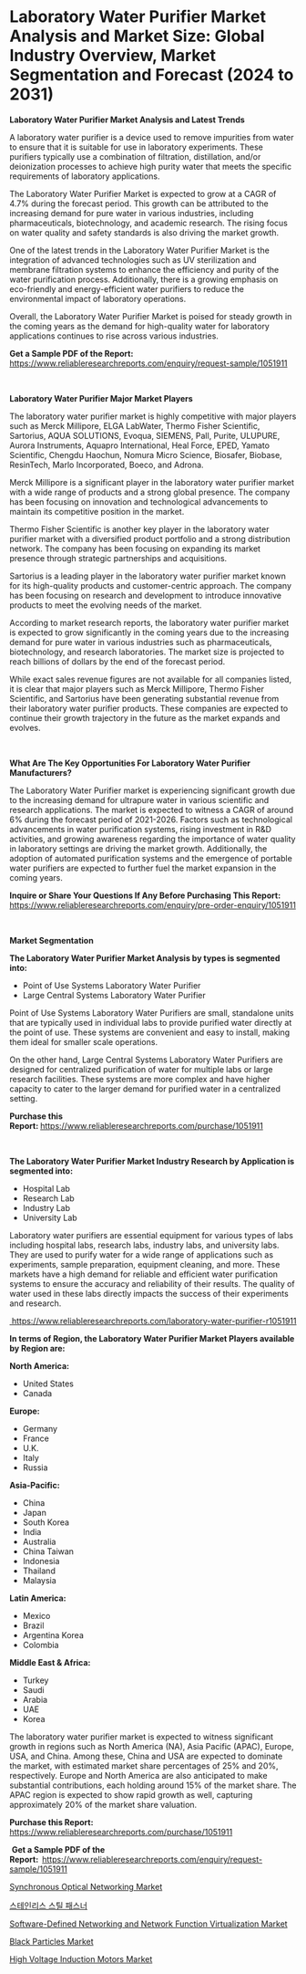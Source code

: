 <p><h1>Laboratory Water Purifier Market Analysis and Market Size: Global Industry Overview, Market Segmentation and Forecast (2024 to 2031)</h1></p><p><strong>Laboratory Water Purifier Market Analysis and Latest Trends</strong></p>
<p><p>A laboratory water purifier is a device used to remove impurities from water to ensure that it is suitable for use in laboratory experiments. These purifiers typically use a combination of filtration, distillation, and/or deionization processes to achieve high purity water that meets the specific requirements of laboratory applications.</p><p>The Laboratory Water Purifier Market is expected to grow at a CAGR of 4.7% during the forecast period. This growth can be attributed to the increasing demand for pure water in various industries, including pharmaceuticals, biotechnology, and academic research. The rising focus on water quality and safety standards is also driving the market growth.</p><p>One of the latest trends in the Laboratory Water Purifier Market is the integration of advanced technologies such as UV sterilization and membrane filtration systems to enhance the efficiency and purity of the water purification process. Additionally, there is a growing emphasis on eco-friendly and energy-efficient water purifiers to reduce the environmental impact of laboratory operations.</p><p>Overall, the Laboratory Water Purifier Market is poised for steady growth in the coming years as the demand for high-quality water for laboratory applications continues to rise across various industries.</p></p>
<p><strong>Get a Sample PDF of the Report:&nbsp;</strong> <a href="https://www.reliableresearchreports.com/enquiry/request-sample/1051911">https://www.reliableresearchreports.com/enquiry/request-sample/1051911</a></p>
<p>&nbsp;</p>
<p><strong>Laboratory Water Purifier Major Market Players</strong></p>
<p><p>The laboratory water purifier market is highly competitive with major players such as Merck Millipore, ELGA LabWater, Thermo Fisher Scientific, Sartorius, AQUA SOLUTIONS, Evoqua, SIEMENS, Pall, Purite, ULUPURE, Aurora Instruments, Aquapro International, Heal Force, EPED, Yamato Scientific, Chengdu Haochun, Nomura Micro Science, Biosafer, Biobase, ResinTech, Marlo Incorporated, Boeco, and Adrona.</p><p>Merck Millipore is a significant player in the laboratory water purifier market with a wide range of products and a strong global presence. The company has been focusing on innovation and technological advancements to maintain its competitive position in the market.</p><p>Thermo Fisher Scientific is another key player in the laboratory water purifier market with a diversified product portfolio and a strong distribution network. The company has been focusing on expanding its market presence through strategic partnerships and acquisitions.</p><p>Sartorius is a leading player in the laboratory water purifier market known for its high-quality products and customer-centric approach. The company has been focusing on research and development to introduce innovative products to meet the evolving needs of the market.</p><p>According to market research reports, the laboratory water purifier market is expected to grow significantly in the coming years due to the increasing demand for pure water in various industries such as pharmaceuticals, biotechnology, and research laboratories. The market size is projected to reach billions of dollars by the end of the forecast period.</p><p>While exact sales revenue figures are not available for all companies listed, it is clear that major players such as Merck Millipore, Thermo Fisher Scientific, and Sartorius have been generating substantial revenue from their laboratory water purifier products. These companies are expected to continue their growth trajectory in the future as the market expands and evolves.</p></p>
<p>&nbsp;</p>
<p><strong>What Are The Key Opportunities For Laboratory Water Purifier Manufacturers?</strong></p>
<p><p>The Laboratory Water Purifier market is experiencing significant growth due to the increasing demand for ultrapure water in various scientific and research applications. The market is expected to witness a CAGR of around 6% during the forecast period of 2021-2026. Factors such as technological advancements in water purification systems, rising investment in R&D activities, and growing awareness regarding the importance of water quality in laboratory settings are driving the market growth. Additionally, the adoption of automated purification systems and the emergence of portable water purifiers are expected to further fuel the market expansion in the coming years.</p></p>
<p><strong>Inquire or Share Your Questions If Any Before Purchasing This Report:</strong> <a href="https://www.reliableresearchreports.com/enquiry/pre-order-enquiry/1051911">https://www.reliableresearchreports.com/enquiry/pre-order-enquiry/1051911</a></p>
<p>&nbsp;</p>
<p><strong>Market Segmentation</strong></p>
<p><strong>The Laboratory Water Purifier Market Analysis by types is segmented into:</strong></p>
<p><ul><li>Point of Use Sys­tems Laboratory Water Purifier</li><li>Large Central Systems Laboratory Water Purifier</li></ul></p>
<p><p>Point of Use Systems Laboratory Water Purifiers are small, standalone units that are typically used in individual labs to provide purified water directly at the point of use. These systems are convenient and easy to install, making them ideal for smaller scale operations. </p><p>On the other hand, Large Central Systems Laboratory Water Purifiers are designed for centralized purification of water for multiple labs or large research facilities. These systems are more complex and have higher capacity to cater to the larger demand for purified water in a centralized setting.</p></p>
<p><strong>Purchase this Report:&nbsp;</strong><a href="https://www.reliableresearchreports.com/purchase/1051911">https://www.reliableresearchreports.com/purchase/1051911</a></p>
<p>&nbsp;</p>
<p><strong>The Laboratory Water Purifier Market Industry Research by Application is segmented into:</strong></p>
<p><ul><li>Hospital Lab</li><li>Research Lab</li><li>Industry Lab</li><li>University Lab</li></ul></p>
<p><p>Laboratory water purifiers are essential equipment for various types of labs including hospital labs, research labs, industry labs, and university labs. They are used to purify water for a wide range of applications such as experiments, sample preparation, equipment cleaning, and more. These markets have a high demand for reliable and efficient water purification systems to ensure the accuracy and reliability of their results. The quality of water used in these labs directly impacts the success of their experiments and research.</p></p>
<p><a href="https://www.reliableresearchreports.com/laboratory-water-purifier-r1051911">&nbsp;https://www.reliableresearchreports.com/laboratory-water-purifier-r1051911</a></p>
<p><strong>In terms of Region, the Laboratory Water Purifier Market Players available by Region are:</strong></p>
<p>
    <p> <strong> North America: </strong>
        <ul>
            <li>United States</li>
            <li>Canada</li>
        </ul>
        </p> 
    <p> <strong> Europe: </strong>
        <ul>
            <li>Germany</li>
            <li>France</li>
            <li>U.K.</li>
            <li>Italy</li>
            <li>Russia</li>
        </ul>
        </p> 
    <p> <strong> Asia-Pacific: </strong>
        <ul>
            <li>China</li>
            <li>Japan</li>
            <li>South Korea</li>
            <li>India</li>
            <li>Australia</li>
            <li>China Taiwan</li>
            <li>Indonesia</li>
            <li>Thailand</li>
            <li>Malaysia</li>
        </ul>
        </p> 
    <p> <strong> Latin America: </strong>
        <ul>
            <li>Mexico</li>
            <li>Brazil</li>
            <li>Argentina Korea</li>
            <li>Colombia</li>
        </ul>
        </p> 
    <p> <strong> Middle East & Africa: </strong>
        <ul>
            <li>Turkey</li>
            <li>Saudi</li>
            <li>Arabia</li>
            <li>UAE</li>
            <li>Korea</li>
        </ul>
    </p>
    </p>
<p><p>The laboratory water purifier market is expected to witness significant growth in regions such as North America (NA), Asia Pacific (APAC), Europe, USA, and China. Among these, China and USA are expected to dominate the market, with estimated market share percentages of 25% and 20%, respectively. Europe and North America are also anticipated to make substantial contributions, each holding around 15% of the market share. The APAC region is expected to show rapid growth as well, capturing approximately 20% of the market share valuation.</p></p>
<p><strong>Purchase this Report: </strong><a href="https://www.reliableresearchreports.com/purchase/1051911">https://www.reliableresearchreports.com/purchase/1051911</a></p>
<p>&nbsp;<strong>Get a Sample PDF of the Report:&nbsp;&nbsp;</strong><a href="https://www.reliableresearchreports.com/enquiry/request-sample/1051911">https://www.reliableresearchreports.com/enquiry/request-sample/1051911</a></p>
<p><strong></strong></p>
<p><p><a href="https://www.linkedin.com/pulse/synchronous-optical-networking-market-share-amp-new-trends-dqbae?trackingId=8jEUWQUgsASNOmbLKAspNQ%3D%3D">Synchronous Optical Networking Market</a></p><p><a href="https://medium.com/@dessierohan2023/%EC%8A%A4%ED%85%8C%EC%9D%B8%EB%A0%88%EC%8A%A4-%EC%8A%A4%ED%8B%B8-%ED%8C%A8%EC%8A%A4%ED%8A%B8%EB%84%88-%EC%8B%9C%EC%9E%A5-%EB%B6%84%EC%84%9D-%EB%B0%8F-2024%EB%85%84%EB%B6%80%ED%84%B0-2031%EB%85%84%EA%B9%8C%EC%A7%80-%EA%B8%B0%EA%B0%84%EC%97%90-%EB%8C%80%ED%95%9C-%ED%81%AC%EA%B8%B0-%EC%98%88%EC%B8%A1-2779a707797e">스테인리스 스틸 패스너</a></p><p><a href="https://www.linkedin.com/pulse/software-defined-networking-network-function-virtualization-87fme?trackingId=O15buwu5UZ9JoNzdl3gXag%3D%3D">Software-Defined Networking and Network Function Virtualization Market</a></p><p><a href="https://silk-columnist-571.notion.site/Black-Particles-Market-Insights-Market-Players-and-Forecast-Till-2031-d8e04e0bf2d842d7930274d971495e3d">Black Particles Market</a></p><p><a href="https://view.publitas.com/reportprime-1/high-voltage-induction-motors-market-analysis-examines-its-scope-on-growth-opportunities-and-forecasted-trends-spanning-from-2024-to-2031/">High Voltage Induction Motors Market</a></p></p>